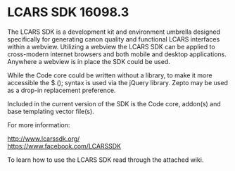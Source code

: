 LCARS SDK 16098.3
============

The LCARS SDK is a development kit and environment umbrella designed specifically for generating canon quality and functional LCARS interfaces within a webview.  Utilizing a webview the LCARS SDK can be applied to cross-modern internet browsers and both mobile and desktop applications.  Anywhere a webview is in place the SDK could be used.

While the Code core could be written without a library, to make it more accessible the $.(); syntax is used via the jQuery library.  Zepto may be used as a drop-in replacement preference.

Included in the current version of the SDK is the Code core, addon(s) and base templating vector file(s).

For more information:

http://www.lcarssdk.org/ <br>
https://www.facebook.com/LCARSSDK <br>

To learn how to use the LCARS SDK read through the attached wiki.

